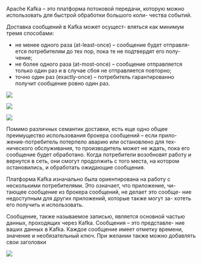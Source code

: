 Apache Kafka – это платформа потоковой передачи, которую можно использовать для быстрой обработки большого коли- чества событий.

Доставка сообщений в Kafka может осущест- вляться как минимум тремя способами:
- не менее одного раза (at-least-once) – сообщение будет отправля- ется потребителям до тех пор, пока те не подтвердят его полу- чение;
- не более одного раза (at-most-once) – сообщение отправляется только один раз и в случае сбоя не отправляется повторно;
- точно один раз (exactly-once) – потребитель гарантированно получит сообщение ровно один раз.

![](c85390a0-94b2-48f9-8dea-02d9bacc2562.jpg)

![](49356685-5474-490b-975a-d198d7f966bb.jpg)

![](3ad2bf28-e12a-4be7-9336-c38c7b5d7018.jpg)

Помимо различных семантик доставки, есть еще одно общее преимущество использования брокера сообщений – если прило- жение-потребитель потерпело аварию или остановлено для тех- нического обслуживания, то производитель может не ждать, пока его сообщение будет обработано. Когда потребители возобновят работу и вернутся в сеть, они смогут продолжить с того места, на котором остановились, и обработать ожидающие сообщения.

Платформа Kafka изначально была ориентирована на работу с несколькими потребителями. Это означает, что приложение, чи- тающее сообщение из брокера сообщений, не делает это сообще- ние недоступным для других приложений, которые также могут за- хотеть его получить и использовать.

Сообщение, также называемое записью, является основной частью данных, проходящих через Kafka. Сообщения – это представле- ние ваших данных в Kafka. Каждое сообщение имеет отметку времени, значение и необязательный ключ. При желании также можно добавлять свои заголовки

![](ae8f6a39-5a3f-4195-8f6a-0b96e492413c.jpg)

